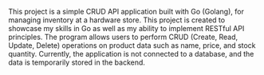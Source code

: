 This project is a simple CRUD API application built with Go (Golang), for managing inventory at a hardware store. 
This project is created to showcase my skills in Go as well as my ability to implement RESTful API principles. 
The program allows users to perform CRUD (Create, Read, Update, Delete) operations on product data such as name, price, and stock quantity. 
Currently, the application is not connected to a database, and the data is temporarily stored in the backend.
